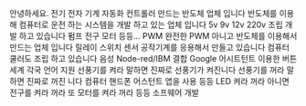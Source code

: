 안녕하세요.
전기 전자 기계 자동화 컨트롤러 만드는 반도체 업체 입니다
반도체를 이용해 컴퓨터로 운전 하는 시스템을 개발 하고 있는 업체 입니다
5v 9v 12v 220v 조립 개발 하고 있습니다
펌프 전구 모터 등등...
PWM 완전한 PWM 아니고 반도체를 이용해서 만드는 업체 입니다
릴레이 스위치 센서 공작기계를 응용해서 만들고 있습니다
컴퓨터 쿨러도 조립 하고 있습니다
음성 Node-red/IBM 결합 Google 어시트턴트 이용한 버튼 세계 각국 언어 지원 
선풍기를 켜라 말하면 진짜로 선풍기가 켜진니다 선풍기를 꺼라 말하면 진짜로
꺼진 니다 컴퓨터 핸드폰 어스턴트 앱을 사용 
등등 LED 켜라 꺼라
아니면 전구를 켜라 꺼라
또 모터를 켜라 꺼라 등등
소프웨어 개발
